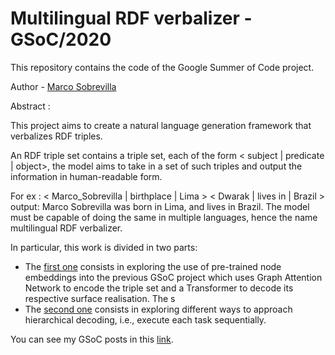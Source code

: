# Multilingual RDF verbalizer - GSoC/2020

This repository contains the code of the Google Summer of Code project.

Author - [Marco Sobrevilla]

Abstract :

This project aims to create a natural language generation framework that verbalizes RDF triples.

An RDF triple set contains a triple set, each of the form < subject | predicate | object>, the model aims to take in a set of such triples and output the information in human-readable form.

For ex : < Marco_Sobrevilla | birthplace | Lima > < Dwarak | lives in | Brazil > output: Marco Sobrevilla was born in Lima, and lives in Brazil. The model must be capable of doing the same in multiple languages, hence the name multilingual RDF verbalizer.

In particular, this work is divided in two parts:

- The [first one] consists in exploring the use of pre-trained node embeddings into the previous GSoC project which uses Graph Attention Network to encode the triple set and a Transformer to decode its respective surface realisation. The s
- The [second one] consists in exploring different ways to approach hierarchical decoding, i.e., execute each task sequentially.

You can see my GSoC posts in this [link].

[Marco Sobrevilla]: https://github.com/msobrevillac
[first one]: https://github.com/dbpedia/Multilingual-RDF-Verbalizer/tree/master/node-embeddings
[second one]: https://github.com/dbpedia/Multilingual-RDF-Verbalizer/tree/master/hierarhical-decoding
[link]: https://medium.com/@msobrevillac/week-12-google-summer-of-code-2020-thats-all-folks-a1f70aa16589?sk=aabc83bb760c6be9703b7c550cfe6167

